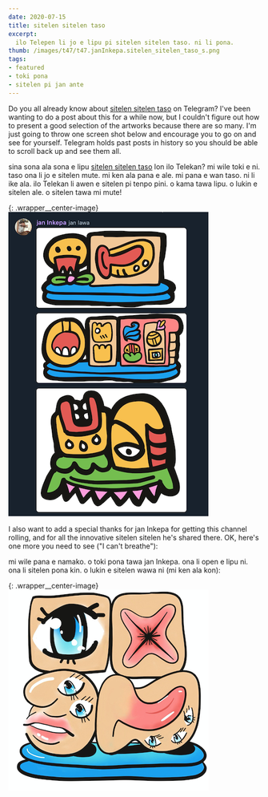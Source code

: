 ```yaml
---
date: 2020-07-15
title: sitelen sitelen taso
excerpt:
  ilo Telepen li jo e lipu pi sitelen sitelen taso. ni li pona.
thumb: /images/t47/t47.janInkepa.sitelen_sitelen_taso_s.png
tags:
- featured
- toki pona
- sitelen pi jan ante
---
```


Do you all already know about [sitelen sitelen taso](https://t.me/sitelensitelentaso) on Telegram? I've been wanting to do a post about this for a while now, but I couldn't figure out how to present a good selection of the artworks because there are so many. I'm just going to throw one screen shot below and encourage you to go on and see for yourself.  Telegram holds past posts in history so you should be able to scroll back up and see them all.

sina sona ala sona e lipu [sitelen sitelen taso](https://t.me/sitelensitelentaso) lon ilo Telekan? mi wile toki e ni. taso ona li jo e sitelen mute. mi ken ala pana e ale. mi pana e wan taso. ni li ike ala. ilo Telekan li awen e sitelen pi tenpo pini. o kama tawa lipu. o lukin e sitelen ale. o sitelen tawa mi mute!

{: .wrapper__center-image}
![mi toki ala kon](/images/t47/t47.janInkepa.sitelen_sitelen_taso_l.png)

I also want to add a special thanks for jan Inkepa for getting this channel rolling, and for all the innovative sitelen sitelen he's shared there. OK, here's one more you need to see ("I can't breathe"):

mi wile pana e namako. o toki pona tawa jan Inkepa. ona li open e lipu ni. ona li sitelen pona kin. o lukin e sitelen wawa ni (mi ken ala kon):

{: .wrapper__center-image}
![mi ken ala kon](/images/t47/t47.janInkepa.mi_ken_ala_kon_l.png)
